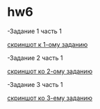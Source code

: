 # hw6
-Задание 1 часть 1

[скриншот к 1-ому заданию](https://raw.githubusercontent.com/supergroup176/hw6/master/2018-04-07_16-33-11.png)

-Задание 2 часть 1 

[скриншот ко 2-ому заданию](https://raw.githubusercontent.com/supergroup176/hw6/master/2018-04-07_16-35-23.png)

-Задание 3 часть 1 

[скриншот ко 3-ему заданию](https://raw.githubusercontent.com/supergroup176/hw6/master/2018-04-07_16-58-16.png)


